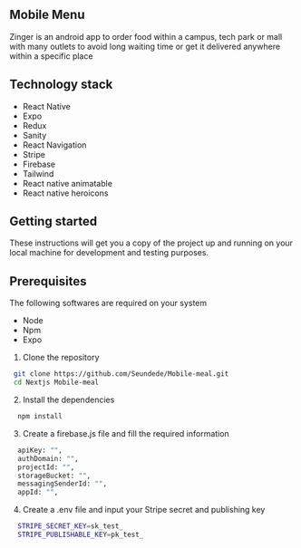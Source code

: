 ## Mobile Menu

Zinger is an android app to order food within a campus, tech park or mall with many outlets to avoid long waiting time or get it delivered anywhere within a specific place

## Technology stack

- React Native
- Expo
- Redux
- Sanity
- React Navigation
- Stripe
- Firebase
- Tailwind
- React native animatable
- React native heroicons

## Getting started

 These instructions will get you a copy of the project up and running on your local machine for development and testing purposes.

 ## Prerequisites

 The following softwares are required on your system
 - Node
 - Npm
 - Expo

 1. Clone the repository
 ```bash
  git clone https://github.com/Seundede/Mobile-meal.git
  cd Nextjs Mobile-meal
```
2. Install the dependencies
```bash
  npm install
```
3. Create a firebase.js file and fill the required information
```bash
  apiKey: "",
  authDomain: "",
  projectId: "",
  storageBucket: "",
  messagingSenderId: "",
  appId: "",
```
4. Create a .env file and input your Stripe secret and publishing key
```bash
  STRIPE_SECRET_KEY=sk_test_
  STRIPE_PUBLISHABLE_KEY=pk_test_
```




